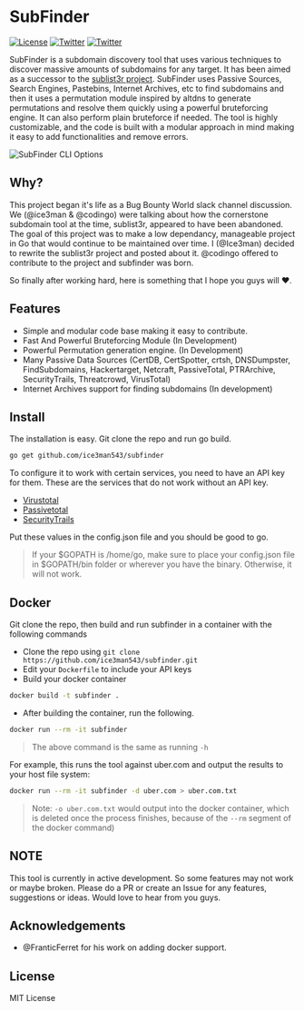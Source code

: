 # SubFinder
[![License](https://img.shields.io/badge/license-MIT-_red.svg)](https://opensource.org/licenses/MIT)
[![Twitter](https://img.shields.io/badge/twitter-@Ice3man543-blue.svg)](https://twitter.com/Ice3man543)
[![Twitter](https://img.shields.io/badge/twitter-@codingo__-blue.svg)](https://twitter.com/codingo_)

SubFinder is a subdomain discovery tool that uses various techniques to discover massive amounts of subdomains for any target. It has been aimed as a successor to the [sublist3r project](https://github.com/aboul3la/Sublist3r). SubFinder uses Passive Sources, Search Engines, Pastebins, Internet Archives, etc to find subdomains and then it uses a permutation module inspired by altdns to generate permutations and resolve them quickly using a powerful bruteforcing engine. It can also perform plain bruteforce if needed. The tool is highly customizable, and the code is built with a modular approach in mind making it easy to add functionalities and remove errors.

![SubFinder CLI Options](https://github.com/codingo/codingo.github.io/blob/master/assets/subfinder.png)

## Why?

This project began it's life as a Bug Bounty World slack channel discussion. We (@ice3man & @codingo) were talking about how the cornerstone subdomain tool at the time, sublist3r, appeared to have been abandoned. The goal of this project was to make a low dependancy, manageable project in Go that would continue to be maintained over time. I (@Ice3man) decided to rewrite the sublist3r project and posted about it. @codingo offered to contribute to the project and subfinder was born. 

So finally after working hard, here is something that I hope you guys will :heart:.

## Features

- Simple and modular code base making it easy to contribute.
- Fast And Powerful Bruteforcing Module (In Development)
- Powerful Permutation generation engine. (In Development)
- Many Passive Data Sources (CertDB, CertSpotter, crtsh, DNSDumpster, FindSubdomains, Hackertarget, Netcraft, PassiveTotal, PTRArchive, SecurityTrails, Threatcrowd, VirusTotal)
- Internet Archives support for finding subdomains (In development)

## Install

The installation is easy. Git clone the repo and run go build.

```bash
go get github.com/ice3man543/subfinder
```
To configure it to work with certain services, you need to have an API key for them. These are the services that do not work without an API key.
- [Virustotal](https://www.virustotal.com/) 
- [Passivetotal](http://passivetotal.org/)
- [SecurityTrails](http://securitytrails.com/)

Put these values in the config.json file and you should be good to go.

> If your $GOPATH is /home/go, make sure to place your config.json file in $GOPATH/bin folder or wherever you have the binary. Otherwise, it will not work. 

## Docker

Git clone the repo, then build and run subfinder in a container with the following commands

- Clone the repo using `git clone https://github.com/ice3man543/subfinder.git`
- Edit your `Dockerfile` to include your API keys
- Build your docker container
```bash
docker build -t subfinder .
```

- After building the container, run the following.
```bash
docker run --rm -it subfinder
```
> The above command is the same as running `-h`

For example, this runs the tool against uber.com and output the results to your host file system:
```bash
docker run --rm -it subfinder -d uber.com > uber.com.txt
```
> Note: `-o uber.com.txt` would output into the docker container, which is deleted once the process finishes, because of the `--rm` segment of the docker command)

## NOTE
This tool is currently in active development. So some features may not work or maybe broken. Please do a PR or create an Issue for any features, suggestions or ideas. Would love to hear from you guys.

## Acknowledgements

- @FranticFerret for his work on adding docker support.

## License

MIT License   
